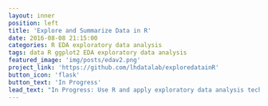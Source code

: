 ```yaml
---
layout: inner
position: left
title: 'Explore and Summarize Data in R'
date: 2016-08-08 21:15:00
categories: R EDA exploratory data analysis
tags: data R ggplot2 EDA exploratory data analysis
featured_image: 'img/posts/edav2.png'
project_link: 'https://github.com/lhdatalab/exploredatainR'
button_icon: 'flask'
button_text: 'In Progress'
lead_text: "In Progress: Use R and apply exploratory data analysis techniques to explore relationships in one variable to multiple variables and to explore a selected data set for distributions, outliers, and anomalies."
---
```

